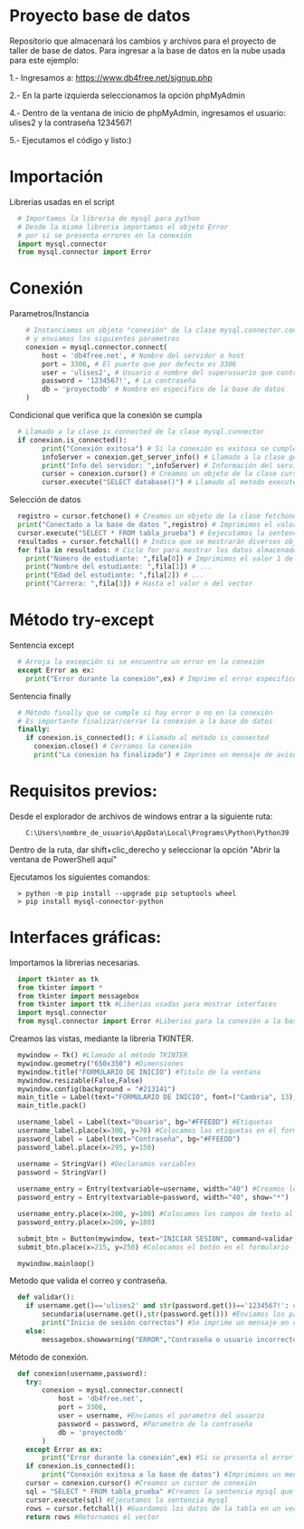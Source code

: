 # Proyecto base de datos
Repositorio que almacenará los cambios y archivos para el proyecto de taller de base de datos.
Para ingresar a la base de datos en la nube usada para este ejemplo:

1.- Ingresamos a: https://www.db4free.net/signup.php

2.- En la parte izquierda seleccionamos la opción phpMyAdmin

4.- Dentro de la ventana de inicio de phpMyAdmin, ingresamos el usuario: ulises2 y la contraseña 1234567!

5.- Ejecutamos el código y listo:)

# Importación
Librerias usadas en el script
```python
  # Importamos la libreria de mysql para python
  # Desde la misma libreria importamos el objeto Error
  # por si se presenta errores en la conexión
  import mysql.connector
  from mysql.connector import Error
```
# Conexión

Parametros/Instancia
```python
    # Instanciamos un objeto "conexión" de la clase mysql.connector.connect
    # y enviamos los siguientes parametros
    conexion = mysql.connector.connect(
        host = 'db4free.net', # Nombre del servidor o host
        port = 3306, # El puerto que por defecto es 3306
        user = 'ulises2', # Usuario o nombre del superusuario que controla el gestor
        password = '1234567!', # La contraseña
        db = 'proyectodb' # Nombre en especifico de la base de datos
    )
```

Condicional que verifica que la conexión se cumpla
```python
  # Llamado a la clase is_connected de la clase mysql.connector
  if conexion.is_connected():
        print("Conexión exitosa") # Si la conexión es exitosa se cumple la condición
        infoServer = conexion.get_server_info() # Llamado a la clase get_server_info 
        print("Info del servidor: ",infoServer) # Información del servidor en el que se hostea
        cursor = conexion.cursor() # Creamos un objeto de la clase cursor para seleccionar datos
        cursor.execute("SELECT database()") # Llamado al metodo execute, el parametro es en comillas ya que se envia una cadena de texto que recibirá el gestor
```
        
Selección de datos
```python
  registro = cursor.fetchone() # Creamos un objeto de la clase fetchone que indica que solo se obtendrá un valor de una tabla
  print("Conectado a la base de datos ",registro) # Imprimimos el valor de la variable que guarda el nombre de la base de datos
  cursor.execute("SELECT * FROM tabla_prueba") # Eejecutamos la sentencia que le mandaremos al gestor
  resultados = cursor.fetchall() # Indica que se mostrarán diversos objetos de una tabla
  for fila in resultados: # Ciclo for para mostrar los datos almacenados en un vector por cada registro
    print("Número de estudiante: ",fila[0]) # Imprimimos el valor 1 del vetor
    print("Nombre del estudiante: ",fila[1]) # ...
    print("Edad del estudiante: ",fila[2]) # ...
    print("Carrera: ",fila[3]) # Hasta el valor n del vector
```
# Método try-except
Sentencia except
```python
  # Arroja la excepción si se encuentra un error en la conexión
  except Error as ex:
    print("Error durante la conexión",ex) # Imprime el error especifico
```  
Sentencia finally
```python
  # Método finally que se cumple si hay error o no en la conexión
  # Es importante finalizar/cerrar la conexión a la base de datos 
  finally:
    if conexion.is_connected(): # Llamado al método is_connected
      conexion.close() # Cerramos la conexión
      print("La conexion ha finalizado") # Imprimos un mensaje de aviso
```

# Requisitos previos:
Desde el explorador de archivos de windows entrar a la siguiente ruta:

        C:\Users\nombre_de_usuario\AppData\Local\Programs\Python\Python39

Dentro de la ruta, dar shift+clic_derecho y seleccionar la opción "Abrir la ventana de PowerShell aquí"

Ejecutamos los siguientes comandos:
```
  > python -m pip install --upgrade pip setuptools wheel
  > pip install mysql-connector-python
```
# Interfaces gráficas:
Importamos la librerias necesarias.
```python
  import tkinter as tk
  from tkinter import *
  from tkinter import messagebox
  from tkinter import ttk #Liberias usadas para mostrar interfaces
  import mysql.connector
  from mysql.connector import Error #Liberias para la conexión a la base de datos
```

Creamos las vistas, mediante la libreria TKINTER.
```python
  mywindow = Tk() #Llamado al método TKINTER
  mywindow.geometry("650x350") #Dimensiones
  mywindow.title("FORMULARIO DE INICIO") #Titulo de la ventana
  mywindow.resizable(False,False)
  mywindow.config(background = "#213141")
  main_title = Label(text="FORMULARIO DE INICIO", font=("Cambria", 13), bg="#56CD63", fg="white", width="550", height="2")
  main_title.pack()

  username_label = Label(text="Usuario", bg="#FFEEDD") #Etiquetas
  username_label.place(x=300, y=70) #Colocamos las etiquetas en el formulario
  password_label = Label(text="Contraseña", bg="#FFEEDD")
  password_label.place(x=295, y=150)

  username = StringVar() #Declaramos variables
  password = StringVar()
  
  username_entry = Entry(textvariable=username, width="40") #Creamos los campos de texto
  password_entry = Entry(textvariable=password, width="40", show="*")

  username_entry.place(x=200, y=100) #Colocamos los campos de texto al formulario
  password_entry.place(x=200, y=180)

  submit_btn = Button(mywindow, text="INICIAR SESION", command=validar, width="30", height="2", bg="#00CD63") #Creamos un botón para enviar los datos llaciendo llamado al metodo validar
  submit_btn.place(x=215, y=250) #Colocamos el botón en el formulario

  mywindow.mainloop()
```

Metodo que valida el correo y contraseña.
```python
  def validar():
    if username.get()=='ulises2' and str(password.get())=='1234567!': #Verificamos si el usuario y contraseña sean correctos
        secundaria(username.get(),str(password.get())) #Enviamos los parametros del nombre y usuario a la segunda ventana
        print("Inicio de sesión correctos") #Se imprime un mensaje en consola
    else:
        messagebox.showwarning("ERROR","Contraseña o usuario incorrectos") #Abrimos la ventana emergente de error
```

Método de conexión.
```python
  def conexion(username,password):
    try:
        conexion = mysql.connector.connect(
            host = 'db4free.net',
            port = 3306,
            user = username, #Enviamos el parametro del usuario
            password = password, #Parametro de la contraseña
            db = 'proyectodb'
        )
    except Error as ex:
        print("Error durante la conexión",ex) #Si se presenta el error en la conexión, imprimimos el siguiente mensaje
    if conexion.is_connected():
        print("Conexión exitosa a la base de datos") #Imprimimos un mensaje en consola
    cursor = conexion.cursor() #Creamos un cursor de conexión
    sql = "SELECT * FROM tabla_prueba" #Creamos la sentencia mysql que ejecutará el cursor
    cursor.execute(sql) #Ejecutamos la sentencia mysql
    rows = cursor.fetchall() #Guardamos los datos de la tabla en un vector
    return rows #Retornamos el vector
```







